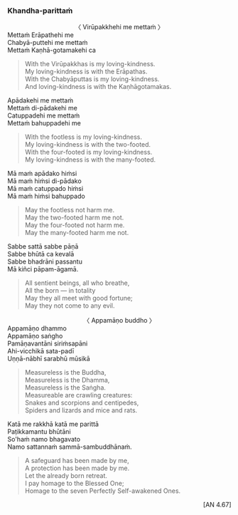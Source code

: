 ### Khandha-parittaṁ<a id="khandha-parittam"></a>

<center>
〈 Virūpakkhehi me mettaṁ 〉
</center>
Mettaṁ Erāpathehi me<br>
Chabyā-puttehi me mettaṁ<br>
Mettaṁ Kaṇhā-gotamakehi ca

<div class="english">

> With the Virūpakkhas is my loving-kindness.\
> My loving-kindness is with the Erāpathas.\
> With the Chabyāputtas is my loving-kindness.\
> And loving-kindness is with the Kaṇhāgotamakas.

</div>

Apādakehi me mettaṁ\
Mettaṁ di-pādakehi me\
Catuppadehi me mettaṁ\
Mettaṁ bahuppadehi me

<div class="english">

> With the footless is my loving-kindness.\
> My loving-kindness is with the two-footed.\
> With the four-footed is my loving-kindness.\
> My loving-kindness is with the many-footed.

</div>

Mā maṁ apādako hiṁsi\
Mā maṁ hiṁsi di-pādako\
Mā maṁ catuppado hiṁsi\
Mā maṁ hiṁsi bahuppado

<div class="english">

> May the footless not harm me.\
> May the two-footed harm me not.\
> May the four-footed not harm me.\
> May the many-footed harm me not.

</div>

Sabbe sattā sabbe pāṇā\
Sabbe bhūtā ca kevalā\
Sabbe bhadrāni passantu\
Mā kiñci pāpam-āgamā.

<div class="english">

> All sentient beings, all who breathe,\
> All the born — in totality\
> May they all meet with good fortune;\
> May they not come to any evil.

</div>

<center>
〈 Appamāṇo buddho 〉
</center>
Appamāṇo dhammo<br>
Appamāṇo saṅgho<br>
Pamāṇavantāni siriṁsapāni<br>
Ahi-vicchikā sata-padī<br>
Uṇṇā-nābhī sarabhū mūsikā

<div class="english">

> Measureless is the Buddha,\
> Measureless is the Dhamma,\
> Measureless is the Saṅgha.\
> Measureable are crawling creatures:\
> Snakes and scorpions and centipedes,\
> Spiders and lizards and mice and rats.

</div>

Katā me rakkhā katā me parittā\
Paṭikkamantu bhūtāni\
So'haṁ namo bhagavato\
Namo sattannaṁ sammā-sambuddhānaṁ.

<div class="english">

> A safeguard has been made by me,\
> A protection has been made by me.\
> Let the already born retreat.\
> I pay homage to the Blessed One;\
> Homage to the seven Perfectly Self-awakened Ones.

</div>

<p style="text-align:right;">[AN 4.67]</p>
